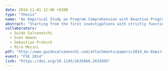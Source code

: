 ```yaml
---
date: 2014-11-01 12:00 +0200
type: "thesis"
name: "An Empirical Study on Program Comprehension with Reactive Programming"
abstract: "Starting from the first investigations with strictly functional languages, reactive programming has been proposed as THE programming paradigm for reactive applications. The advantages of designs based on this style over designs based on the Observer design pattern have been studied for a long time. Over the years, researchers have enriched reactive languages with more powerful abstractions, embedded these abstractions into mainstream languages – including object-oriented languages – and applied reactive programming to several domains, like GUIs, animations, Web applications, robotics, and sensor networks. However, an important assumption behind this line of research – that, beside other advantages, reactive programming makes a wide class of otherwise cumbersome applications more comprehensible – has never been evaluated. In this paper, we present the design and the results of the first empirical study that evaluates the effect of reactive programming on comprehensibility compared to the traditional object-oriented style with the Observer design pattern. Results confirm the conjecture that comprehensibility is enhanced by reactive programming. In the experiment, the reactive programming group significantly outperforms the other group."
collaborators:
  - Guido Salvaneschi
  - Sven Amann
  - Sebastian Proksch
  - Mira Mezini
pdf: "http://www.guidosalvaneschi.com/attachments/papers/2014_An-Empirical-Study-on-Program-Comprehension-with-Reactive-Programming_pdf.pdf"
event: "FSE 2014"
link: "https://doi.org/10.1145/2635868.2635895"
---
```

